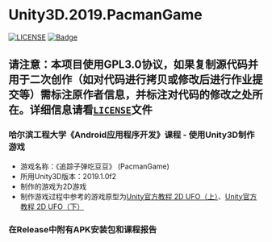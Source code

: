 # Unity3D.2019.PacmanGame
[![LICENSE](https://img.shields.io/badge/license-GPL3.0-blue.svg)](https://github.com/zjw1111/Unity3D.2019.PacmanGame/blob/master/LICENSE)
[![Badge](https://img.shields.io/badge/link-996.icu-red.svg)](https://996.icu/#/zh_CN)

## 请注意：本项目使用GPL3.0协议，如果复制源代码并用于二次创作（如对代码进行拷贝或修改后进行作业提交等）需标注原作者信息，并标注对代码的修改之处所在。详细信息请看[`LICENSE`](https://github.com/zjw1111/Unity3D.2019.PacmanGame/blob/master/LICENSE)文件

### 哈尔滨工程大学《Android应用程序开发》课程 - 使用Unity3D制作游戏

- 游戏名称：《追踪子弹吃豆豆》 (PacmanGame)
- 所用Unity3D版本：2019.1.0f2
- 制作的游戏为2D游戏
- 制作游戏过程中参考的游戏原型为[Unity官方教程 2D UFO（上）](https://www.jianshu.com/p/1def7f04597d)、[Unity官方教程 2D UFO（下）](https://www.jianshu.com/p/67f3537e7976)

### 在Release中附有APK安装包和课程报告

